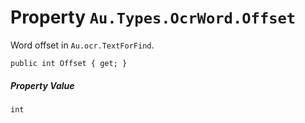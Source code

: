 # Property `Au.Types.OcrWord.Offset`

Word offset in `Au.ocr.TextForFind`.

```
public int Offset { get; }
```

##### Property Value

`int`